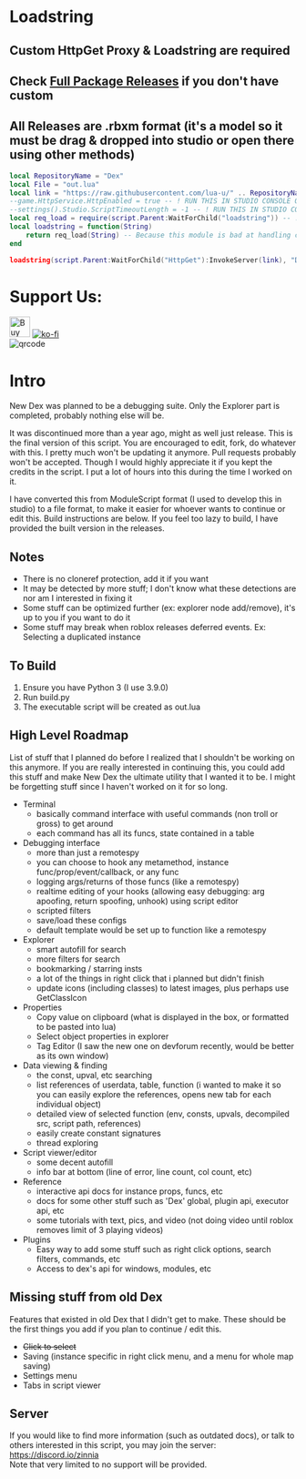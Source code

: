 # Loadstring
## Custom HttpGet Proxy & Loadstring are required
## Check [Full Package Releases](/releases/latest) if you don't have custom
## All Releases are .rbxm format (it's a model so it must be drag & dropped into studio or open there using other methods)
```lua
local RepositoryName = "Dex"
local File = "out.lua"
local link = "https://raw.githubusercontent.com/lua-u/" .. RepositoryName .. "/Executor-Free/" .. File
--game.HttpService.HttpEnabled = true -- ! RUN THIS IN STUDIO CONSOLE OR USE SETTINGS
--settings().Studio.ScriptTimeoutLength = -1 -- ! RUN THIS IN STUDIO CONSOLE IF YOU USE THIS VARIANT OF DEX (DUE TO POSSIBLE TIMEOUT BECAUSE OF LOADSTRING)
local req_load = require(script.Parent:WaitForChild("loadstring")) -- ! YOU'LL NEED A CUSTOM LOADSTRING MODULE -- we use a modified version of https://www.roblox.com/library/4689019964/
local loadstring = function(String)
	return req_load(String) -- Because this module is bad at handling chunkname param
end

loadstring(script.Parent:WaitForChild("HttpGet"):InvokeServer(link), "Dex") -- ! YOU'LL NEED A HTTPGET PROXY (CLIENT CANT DO HTTP REQUESTS NORMALLY), DONT FORGET TO ENABLE HTTPREQUESTS ON THE SERVER (game.HttpService.HttpEnabled = true) - we use our own because its easy to make
```

# Support Us:

<a href='https://ko-fi.com/M4M1JNH5G' target='_blank'><img height='36' style='border:0px;height:36px;' src='https://storage.ko-fi.com/cdn/kofi2.png?v=3' border='0' alt='Buy Me a Coffee at ko-fi.com' /></a>
[![ko-fi](https://ko-fi.com/img/githubbutton_sm.svg)](https://ko-fi.com/M4M1JNH5G)
<br />
![qrcode](https://user-images.githubusercontent.com/95628489/231759262-25661006-b7ca-4967-a79d-2b465cd9575a.png)

# Intro

New Dex was planned to be a debugging suite. Only the Explorer part is completed, probably nothing else will be.

It was discontinued more than a year ago, might as well just release.
This is the final version of this script.
You are encouraged to edit, fork, do whatever with this. I pretty much won't be updating it anymore. Pull requests probably won't be accepted.
Though I would highly appreciate it if you kept the credits in the script. I put a lot of hours into this during the time I worked on it.

I have converted this from ModuleScript format (I used to develop this in studio) to a file format, to make it easier for whoever wants to continue or edit this. Build instructions are below.
If you feel too lazy to build, I have provided the built version in the releases.

## Notes

- There is no cloneref protection, add it if you want
- It may be detected by more stuff; I don't know what these detections are nor am I interested in fixing it
- Some stuff can be optimized further (ex: explorer node add/remove), it's up to you if you want to do it
- Some stuff may break when roblox releases deferred events. Ex: Selecting a duplicated instance

## To Build

1. Ensure you have Python 3 (I use 3.9.0)
2. Run build.py
3. The executable script will be created as out.lua

## High Level Roadmap

List of stuff that I planned do before I realized that I shouldn't be working on this anymore. If you are really interested in continuing this, you could add this stuff and make New Dex the ultimate utility that I wanted it to be. I might be forgetting stuff since I haven't worked on it for so long.

- Terminal
  - basically command interface with useful commands (non troll or gross) to get around
  - each command has all its funcs, state contained in a table
- Debugging interface
  - more than just a remotespy
  - you can choose to hook any metamethod, instance func/prop/event/callback, or any func
  - logging args/returns of those funcs (like a remotespy)
  - realtime editing of your hooks (allowing easy debugging: arg apoofing, return spoofing, unhook) using script editor
  - scripted filters
  - save/load these configs
  - default template would be set up to function like a remotespy
- Explorer
  - smart autofill for search
  - more filters for search
  - bookmarking / starring insts
  - a lot of the things in right click that i planned but didn't finish
  - update icons (including classes) to latest images, plus perhaps use GetClassIcon
- Properties
  - Copy value on clipboard (what is displayed in the box, or formatted to be pasted into lua)
  - Select object properties in explorer
  - Tag Editor (I saw the new one on devforum recently, would be better as its own window)
- Data viewing & finding
  - the const, upval, etc searching
  - list references of userdata, table, function (i wanted to make it so you can easily explore the references, opens new tab for each individual object)
  - detailed view of selected function (env, consts, upvals, decompiled src, script path, references)
  - easily create constant signatures
  - thread exploring
- Script viewer/editor
  - some decent autofill
  - info bar at bottom (line of error, line count, col count, etc)
- Reference
  - interactive api docs for instance props, funcs, etc
  - docs for some other stuff such as 'Dex' global, plugin api, executor api, etc
  - some tutorials with text, pics, and video (not doing video until roblox removes limit of 3 playing videos)
- Plugins
  - Easy way to add some stuff such as right click options, search filters, commands, etc
  - Access to dex's api for windows, modules, etc

## Missing stuff from old Dex

Features that existed in old Dex that I didn't get to make. These should be the first things you add if you plan to continue / edit this.

- ~~Click to select~~
- Saving (instance specific in right click menu, and a menu for whole map saving)
- Settings menu
- Tabs in script viewer

## Server

If you would like to find more information (such as outdated docs), or talk to others interested in this script, you may join the server:<br>https://discord.io/zinnia<br>
Note that very limited to no support will be provided.
